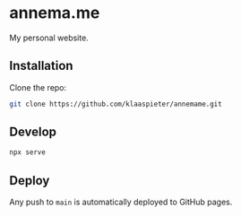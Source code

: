 # annema.me

My personal website.

## Installation

Clone the repo:

```sh
git clone https://github.com/klaaspieter/annemame.git
```

## Develop

```sh
npx serve
```

## Deploy

Any push to `main` is automatically deployed to GitHub pages.
